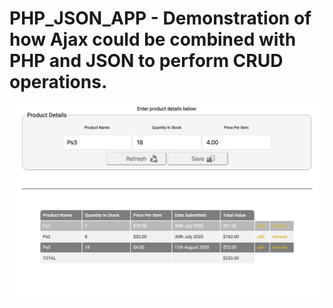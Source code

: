 # PHP_JSON_APP - Demonstration of how Ajax could be combined with PHP and JSON to perform CRUD operations.

![Crud Operations](/app.png)
